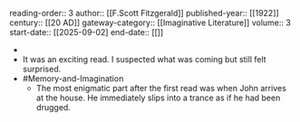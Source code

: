 reading-order:: 3
author:: [[F.Scott Fitzgerald]]
published-year:: [[1922]]
century:: [[20 AD]] 
gateway-category:: [[Imaginative Literature]]
volume:: 3
start-date::  [[2025-09-02]
end-date:: [[]]

-
- It was an exciting read. I suspected what was coming but still felt surprised.
- #Memory-and-Imagination
	- The most enigmatic part after the first read was when John arrives at the house. He immediately slips into a trance as if he had been drugged.